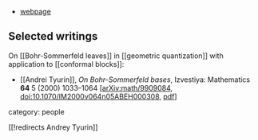 
* [webpage](http://u.math.biu.ac.il/~leyenson/tyurin/)

## Selected writings

On [[Bohr-Sommerfeld leaves]] in [[geometric quantization]] with application to [[conformal blocks]]:

* [[Andrei Tyurin]], *On Bohr-Sommerfeld bases*, Izvestiya: Mathematics **64** 5 (2000) 1033–1064 &lbrack;[arXiv:math/9909084](https://arxiv.org/abs/math/9909084), [doi:10.1070/IM2000v064n05ABEH000308](https://iopscience.iop.org/article/10.1070/IM2000v064n05ABEH000308), [pdf](https://www.mathnet.ru/links/d8ad7540137cf2f33c44ab3e9455d392/im308_eng.pdf)&rbrack;


category: people

[[!redirects Andrey Tyurin]]
